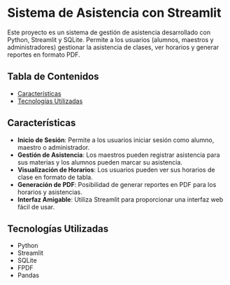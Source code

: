 

# Sistema de Asistencia con Streamlit

Este proyecto es un sistema de gestión de asistencia desarrollado con Python, Streamlit y SQLite. Permite a los usuarios (alumnos, maestros y administradores) gestionar la asistencia de clases, ver horarios y generar reportes en formato PDF.

## Tabla de Contenidos

- [Características](#características)
- [Tecnologías Utilizadas](#tecnologías-utilizadas)

## Características

- **Inicio de Sesión**: Permite a los usuarios iniciar sesión como alumno, maestro o administrador.
- **Gestión de Asistencia**: Los maestros pueden registrar asistencia para sus materias y los alumnos pueden marcar su asistencia.
- **Visualización de Horarios**: Los usuarios pueden ver sus horarios de clase en formato de tabla.
- **Generación de PDF**: Posibilidad de generar reportes en PDF para los horarios y asistencias.
- **Interfaz Amigable**: Utiliza Streamlit para proporcionar una interfaz web fácil de usar.

## Tecnologías Utilizadas

- Python
- Streamlit
- SQLite
- FPDF
- Pandas
